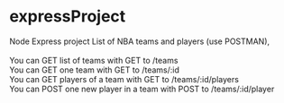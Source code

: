 # expressProject

Node Express project
List of NBA teams and players (use POSTMAN),<br><br>
You can GET list of teams with GET to /teams<br>
You can GET one team with GET to /teams/:id<br>
You can GET players of a team with GET to /teams/:id/players<br>
You can POST one new player in a team with POST to /teams/:id/player

